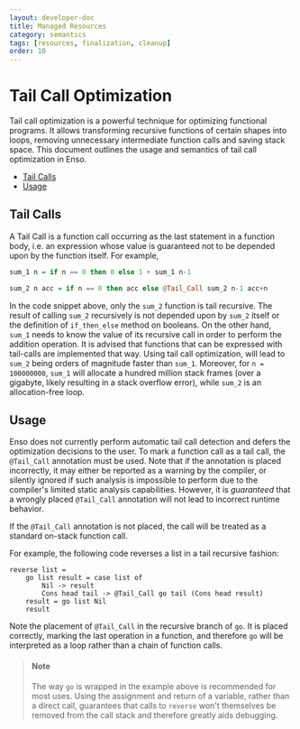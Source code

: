 ```yaml
---
layout: developer-doc
title: Managed Resources
category: semantics
tags: [resources, finalization, cleanup]
order: 10
---
```


# Tail Call Optimization

Tail call optimization is a powerful technique for optimizing functional
programs. It allows transforming recursive functions of certain shapes into
loops, removing unnecessary intermediate function calls and saving stack space.
This document outlines the usage and semantics of tail call optimization in
Enso.

<!-- MarkdownTOC levels="2,3" autolink="true" -->

- [Tail Calls](#tail-calls)
- [Usage](#usage)

<!-- /MarkdownTOC -->

## Tail Calls

A Tail Call is a function call occurring as the last statement in a function
body, i.e. an expression whose value is guaranteed not to be depended upon by
the function itself. For example,

```hs
sum_1 n = if n == 0 then 0 else 1 + sum_1 n-1

sum_2 n acc = if n == 0 then acc else @Tail_Call sum_2 n-1 acc+n
```

In the code snippet above, only the `sum_2` function is tail recursive. The
result of calling `sum_2` recursively is not depended upon by `sum_2` itself or
the definition of `if_then_else` method on booleans. On the other hand, `sum_1`
needs to know the value of its recursive call in order to perform the addition
operation. It is advised that functions that can be expressed with tail-calls
are implemented that way. Using tail call optimization, will lead to `sum_2`
being orders of magnitude faster than `sum_1`. Moreover, for `n = 100000000`,
`sum_1` will allocate a hundred million stack frames (over a gigabyte, likely
resulting in a stack overflow error), while `sum_2` is an allocation-free loop.

## Usage

Enso does not currently perform automatic tail call detection and defers the
optimization decisions to the user. To mark a function call as a tail call, the
`@Tail_Call` annotation must be used. Note that if the annotation is placed
incorrectly, it may either be reported as a warning by the compiler, or silently
ignored if such analysis is impossible to perform due to the compiler's limited
static analysis capabilities. However, it is _guaranteed_ that a wrongly placed
`@Tail_Call` annotation will not lead to incorrect runtime behavior.

If the `@Tail_Call` annotation is not placed, the call will be treated as a
standard on-stack function call.

For example, the following code reverses a list in a tail recursive fashion:

```
reverse list =
    go list result = case list of
        Nil -> result
        Cons head tail -> @Tail_Call go tail (Cons head result)
    result = go list Nil
    result
```

Note the placement of `@Tail_Call` in the recursive branch of `go`. It is placed
correctly, marking the last operation in a function, and therefore `go` will be
interpreted as a loop rather than a chain of function calls.

> #### Note
>
> The way `go` is wrapped in the example above is recommended for most uses.
> Using the assignment and return of a variable, rather than a direct call,
> guarantees that calls to `reverse` won't themselves be removed from the call
> stack and therefore greatly aids debugging.
